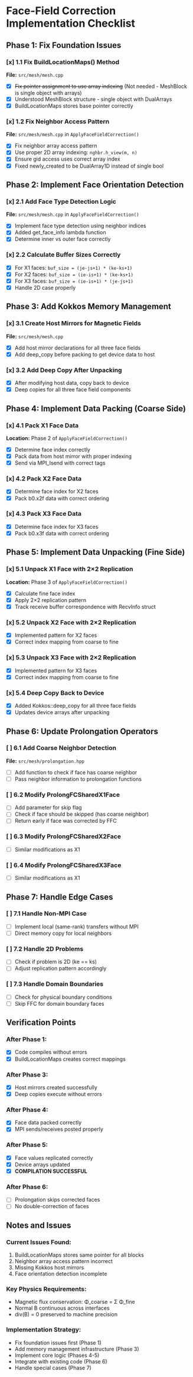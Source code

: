 # Face-Field Correction Implementation Checklist

## Phase 1: Fix Foundation Issues

### [x] 1.1 Fix BuildLocationMaps() Method
**File:** `src/mesh/mesh.cpp`
- [x] ~~Fix pointer assignment to use array indexing~~ (Not needed - MeshBlock is single object with arrays)
- [x] Understood MeshBlock structure - single object with DualArrays
- [x] BuildLocationMaps stores base pointer correctly

### [x] 1.2 Fix Neighbor Access Pattern
**File:** `src/mesh/mesh.cpp` in `ApplyFaceFieldCorrection()`
- [x] Fix neighbor array access pattern
- [x] Use proper 2D array indexing: `nghbr.h_view(m, n)`
- [x] Ensure gid access uses correct array index
- [x] Fixed newly_created to be DualArray1D<bool> instead of single bool

## Phase 2: Implement Face Orientation Detection

### [x] 2.1 Add Face Type Detection Logic
**File:** `src/mesh/mesh.cpp` in `ApplyFaceFieldCorrection()`
- [x] Implement face type detection using neighbor indices
- [x] Added get_face_info lambda function
- [x] Determine inner vs outer face correctly

### [x] 2.2 Calculate Buffer Sizes Correctly
- [x] For X1 faces: `buf_size = (je-js+1) * (ke-ks+1)`
- [x] For X2 faces: `buf_size = (ie-is+1) * (ke-ks+1)`
- [x] For X3 faces: `buf_size = (ie-is+1) * (je-js+1)`
- [x] Handle 2D case properly

## Phase 3: Add Kokkos Memory Management

### [x] 3.1 Create Host Mirrors for Magnetic Fields
**File:** `src/mesh/mesh.cpp`
- [x] Add host mirror declarations for all three face fields
- [x] Add deep_copy before packing to get device data to host

### [x] 3.2 Add Deep Copy After Unpacking
- [x] After modifying host data, copy back to device
- [x] Deep copies for all three face field components

## Phase 4: Implement Data Packing (Coarse Side)

### [x] 4.1 Pack X1 Face Data
**Location:** Phase 2 of `ApplyFaceFieldCorrection()`
- [x] Determine face index correctly
- [x] Pack data from host mirror with proper indexing
- [x] Send via MPI_Isend with correct tags

### [x] 4.2 Pack X2 Face Data
- [x] Determine face index for X2 faces
- [x] Pack b0.x2f data with correct ordering

### [x] 4.3 Pack X3 Face Data
- [x] Determine face index for X3 faces  
- [x] Pack b0.x3f data with correct ordering

## Phase 5: Implement Data Unpacking (Fine Side)

### [x] 5.1 Unpack X1 Face with 2×2 Replication
**Location:** Phase 3 of `ApplyFaceFieldCorrection()`
- [x] Calculate fine face index
- [x] Apply 2×2 replication pattern
- [x] Track receive buffer correspondence with RecvInfo struct

### [x] 5.2 Unpack X2 Face with 2×2 Replication
- [x] Implemented pattern for X2 faces
- [x] Correct index mapping from coarse to fine

### [x] 5.3 Unpack X3 Face with 2×2 Replication
- [x] Implemented pattern for X3 faces
- [x] Correct index mapping from coarse to fine

### [x] 5.4 Deep Copy Back to Device
- [x] Added Kokkos::deep_copy for all three face fields
- [x] Updates device arrays after unpacking

## Phase 6: Update Prolongation Operators

### [ ] 6.1 Add Coarse Neighbor Detection
**File:** `src/mesh/prolongation.hpp`
- [ ] Add function to check if face has coarse neighbor
- [ ] Pass neighbor information to prolongation functions

### [ ] 6.2 Modify ProlongFCSharedX1Face
- [ ] Add parameter for skip flag
- [ ] Check if face should be skipped (has coarse neighbor)
- [ ] Return early if face was corrected by FFC

### [ ] 6.3 Modify ProlongFCSharedX2Face
- [ ] Similar modifications as X1

### [ ] 6.4 Modify ProlongFCSharedX3Face
- [ ] Similar modifications as X1

## Phase 7: Handle Edge Cases

### [ ] 7.1 Handle Non-MPI Case
- [ ] Implement local (same-rank) transfers without MPI
- [ ] Direct memory copy for local neighbors

### [ ] 7.2 Handle 2D Problems
- [ ] Check if problem is 2D (ke == ks)
- [ ] Adjust replication pattern accordingly

### [ ] 7.3 Handle Domain Boundaries
- [ ] Check for physical boundary conditions
- [ ] Skip FFC for domain boundary faces

## Verification Points

### After Phase 1:
- [x] Code compiles without errors
- [x] BuildLocationMaps creates correct mappings

### After Phase 3:
- [x] Host mirrors created successfully
- [x] Deep copies execute without errors

### After Phase 4:
- [x] Face data packed correctly
- [x] MPI sends/receives posted properly

### After Phase 5:
- [x] Face values replicated correctly
- [x] Device arrays updated
- [x] **COMPILATION SUCCESSFUL**

### After Phase 6:
- [ ] Prolongation skips corrected faces
- [ ] No double-correction of faces

## Notes and Issues

### Current Issues Found:
1. BuildLocationMaps stores same pointer for all blocks
2. Neighbor array access pattern incorrect
3. Missing Kokkos host mirrors
4. Face orientation detection incomplete

### Key Physics Requirements:
- Magnetic flux conservation: Φ_coarse = Σ Φ_fine
- Normal B continuous across interfaces
- div(B) = 0 preserved to machine precision

### Implementation Strategy:
- Fix foundation issues first (Phase 1)
- Add memory management infrastructure (Phase 3)
- Implement core logic (Phases 4-5)
- Integrate with existing code (Phase 6)
- Handle special cases (Phase 7)